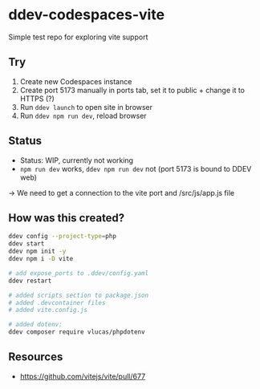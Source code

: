 # ddev-codespaces-vite
Simple test repo for exploring vite support

## Try

1. Create new Codespaces instance
1. Create port 5173 manually in ports tab, set it to public + change it to HTTPS (?)
1. Run `ddev launch` to open site in browser
1. Run `ddev npm run dev`, reload browser

## Status

- Status: WIP, currently not working
- `npm run dev` works, `ddev npm run dev` not (port 5173 is bound to DDEV web)

-> We need to get a connection to the vite port and /src/js/app.js file

## How was this created?

```bash
ddev config --project-type=php
ddev start
ddev npm init -y 
ddev npm i -D vite

# add expose_ports to .ddev/config.yaml 
ddev restart

# added scripts section to package.json
# added .devcontainer files
# added vite.config.js 

# added dotenv:
ddev composer require vlucas/phpdotenv
```

## Resources

- https://github.com/vitejs/vite/pull/677